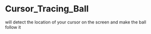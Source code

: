 # Cursor_Tracing_Ball
will detect the location of your cursor on the screen and make the ball follow it
